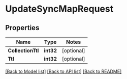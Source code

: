 # UpdateSyncMapRequest

## Properties
Name | Type | Notes
------------ | ------------- | -------------
**CollectionTtl** | **int32** | [optional] 
**Ttl** | **int32** | [optional] 

[[Back to Model list]](../README.md#documentation-for-models) [[Back to API list]](../README.md#documentation-for-api-endpoints) [[Back to README]](../README.md)


